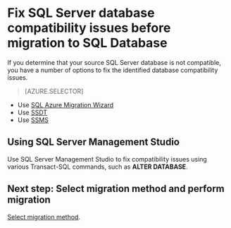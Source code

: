 <properties
   pageTitle="Fix SQL Server database compatibility issues before migration to SQL Database"
   description="Windows Azure SQL Database, database migration, compatibility, SQL Azure Migration Wizard"
   services="sql-database"
   documentationCenter=""
   authors="carlrabeler"
   manager="jeffreyg"
   editor=""/>

<tags
	ms.service="sql-database"
	ms.date="12/17/2015"
	wacn.date=""/>

# Fix SQL Server database compatibility issues before migration to SQL Database

If you determine that your source SQL Server database is not compatible, you have a number of options to fix the  identified database compatibility issues.

> [AZURE.SELECTOR]
- Use [SQL Azure Migration Wizard](/documentation/articles/sql-database-cloud-migrate-fix-compatibility-issues)
- Use [SSDT](/documentation/articles/sql-database-cloud-migrate-fix-compatibility-issues-ssdt)
- Use [SSMS](/documentation/articles/sql-database-cloud-migrate-fix-compatibility-issues-ssms)

## Using SQL Server Management Studio

Use SQL Server Management Studio to fix compatibility issues using various Transact-SQL commands, such as **ALTER DATABASE**.

## Next step: Select migration method and perform migration

[Select migration method](/documentation/articles/sql-database-cloud-migrate/#migrate-a-compatible-sql-server-database-to-sql-database).
